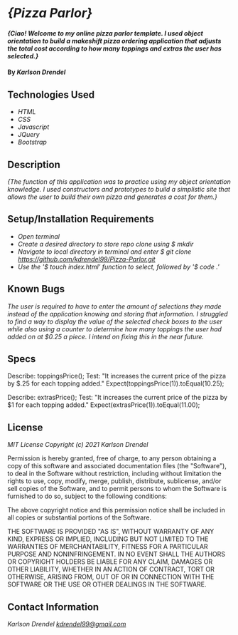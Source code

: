 # _{Pizza Parlor}_

#### _{Ciao! Welcome to my online pizza parlor template. I used object orientation to build a makeshift pizza ordering application that adjusts the total cost according to how many toppings and extras the user has selected.}_

#### By _**Karlson Drendel**_

## Technologies Used
* _HTML_
* _CSS_
* _Javascript_
* _JQuery_
* _Bootstrap_


## Description

_{The function of this application was to practice using my object orientation knowledge. I used constructors and prototypes to build a simplistic site that allows the user to build their own pizza and generates a cost for them.}_

## Setup/Installation Requirements

* _Open terminal_
* _Create a desired directory to store repo clone using $ mkdir_
* _Navigate to local directory in terminal and enter $ git clone https://github.com/kdrendel99/Pizza-Parlor.git_
* _Use the '$ touch index.html' function to select, followed by '$ code .'_

## Known Bugs

_The user is required to have to enter the amount of selections they made instead of the application knowing and storing that information. I struggled to find a way to display the value of the selected check boxes to the user while also using a counter to determine how many toppings the user had added on at $0.25 a piece. I intend on fixing this in the near future._

## Specs


Describe: toppingsPrice();
Test: "It increases the current price of the pizza by $.25 for each topping added."
Expect(toppingsPrice(1)).toEqual(10.25);

Describe: extrasPrice();
Test: "It increases the current price of the pizza by $1 for each topping added."
Expect(extrasPrice(1)).toEqual(11.00);

## License
_MIT License_
_Copyright (c) 2021 Karlson Drendel_

Permission is hereby granted, free of charge, to any person obtaining a copy of this software and associated documentation files (the "Software"), to deal in the Software without restriction, including without limitation the rights to use, copy, modify, merge, publish, distribute, sublicense, and/or sell copies of the Software, and to permit persons to whom the Software is furnished to do so, subject to the following conditions:

The above copyright notice and this permission notice shall be included in all copies or substantial portions of the Software.

THE SOFTWARE IS PROVIDED "AS IS", WITHOUT WARRANTY OF ANY KIND, EXPRESS OR IMPLIED, INCLUDING BUT NOT LIMITED TO THE WARRANTIES OF MERCHANTABILITY, FITNESS FOR A PARTICULAR PURPOSE AND NONINFRINGEMENT. IN NO EVENT SHALL THE AUTHORS OR COPYRIGHT HOLDERS BE LIABLE FOR ANY CLAIM, DAMAGES OR OTHER LIABILITY, WHETHER IN AN ACTION OF CONTRACT, TORT OR OTHERWISE, ARISING FROM, OUT OF OR IN CONNECTION WITH THE SOFTWARE OR THE USE OR OTHER DEALINGS IN THE SOFTWARE.



## Contact Information
_Karlson Drendel <kdrendel99@gmail.com>_